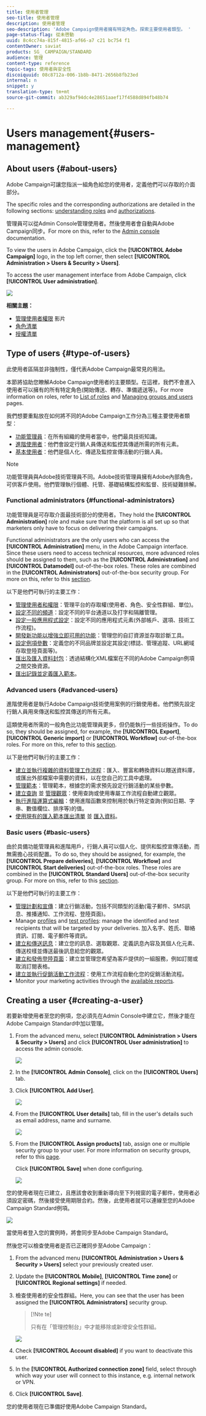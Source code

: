 ```yaml
---
title: 使用者管理
seo-title: 使用者管理
description: 使用者管理
seo-description: 'Adobe Campaign使用者擁有特定角色。探索主要使用者類型。 '
page-status-flag: 從未啓動
uuid: 8c4cc74a-815f-4815-af66-a7 c21 bc754 f1
contentOwner: saviat
products: SG_ CAMPAIGN/STANDARD
audience: 管理
content-type: reference
topic-tags: 使用者與安全性
discoiquuid: 08c8712a-006-1b8b-8471-2656b8fb23ed
internal: n
snippet: y
translation-type: tm+mt
source-git-commit: ab329af94dc4e28651aaef17f4588d894fb48b74

---
```



# Users management{#users-management}

## About users {#about-users}

Adobe Campaign可讓您指派一組角色給您的使用者，定義他們可以存取的介面部分。

The specific roles and the corresponding authorizations are detailed in the following sections: [understanding roles](../../administration/using/list-of-roles.md) and [authorizations](https://docs.campaign.adobe.com/doc/standard/en/Technotes/AdobeCampaign-ACSRights.pdf).

管理員可以從Admin Console管理使用者。然後使用者會自動與Adobe Campaign同步。For more on this, refer to the [Admin console](https://helpx.adobe.com/enterprise/using/users.html) documentation.

To view the users in Adobe Campaign, click the **[!UICONTROL Adobe Campaign]** logo, in the top left corner, then select **[!UICONTROL Administration > Users & Security > Users]**.

To access the user management interface from Adobe Campaign, click **[!UICONTROL User administration]**.

![](assets/user_management_5.png)

**相關主題：**

* [管理使用者權限](https://helpx.adobe.com/campaign/kt/acs/using/acs-user-access-rights-feature-video-use.html) 影片
* [角色清單](../../administration/using/list-of-roles.md)
* [授權清單](https://docs.campaign.adobe.com/doc/standard/en/Technotes/AdobeCampaign-ACSRights.pdf)

## Type of users {#type-of-users}

此使用者區隔並非強制性，僅代表Adobe Campaign最常見的用法。

本節將協助您瞭解Adobe Campaign使用者的主要類型。在這裡，我們不會進入使用者可以擁有的所有特定角色(開始傳送、轉存、準備遞送等)。For more information on roles, refer to [List of roles](../../administration/using/list-of-roles.md) and [Managing groups and users](../../administration/using/managing-groups-and-users.md) pages.

我們想要重點放在如何將不同的Adobe Campaign工作分為三種主要使用者類型：

* [功能管理員](../../administration/using/users-management.md#functional-administrators)：在所有組織的使用者當中，他們最具技術知識。
* [進階使用者](../../administration/using/users-management.md#advanced-users)：他們會設定行銷人員傳送和監控其傳遞所需的所有元素。
* [基本使用者](../../administration/using/users-management.md#basic-users)：他們是個人化、傳遞及監控宣傳活動的行銷人員。

>[!NOTE]
>
>功能管理員與Adobe技術管理員不同。Adobe技術管理員擁有Adobe內部角色，可供客戶使用。他們管理執行個體、托管、基礎結構監控和監督、技術疑難排解。

### Functional administrators {#functional-administrators}

功能管理員是可存取介面最技術部分的使用者。They hold the **[!UICONTROL Administration]** role and make sure that the platform is all set up so that marketers only have to focus on delivering their campaigns.

Functional administrators are the only users who can access the **[!UICONTROL Administration]** menu, in the Adobe Campaign interface. Since these users need to access technical resources, more advanced roles should be assigned to them, such as the **[!UICONTROL Administration]** and **[!UICONTROL Datamodel]** out-of-the-box roles. These roles are combined in the **[!UICONTROL Administrators]** out-of-the-box security group. For more on this, refer to this [section](../../administration/using/list-of-roles.md).

以下是他們可執行的主要工作：

* [管理使用者和權限](../../administration/using/about-access-management.md)：管理平台的存取權(使用者、角色、安全性群組、單位)。
* [設定不同的頻道](../../administration/using/about-channel-configuration.md)：設定不同的平台通道以及打字和隔離管理。
* [設定一般應用程式設定](../../administration/using/external-accounts.md)：設定不同的應用程式元素(外部帳戶、選項、技術工作流程)。
* [開發新功能以增強立即可用的功能](../../developing/using/data-model-concepts.md)：管理您的自訂資源並存取診斷工具。
* [設定例項參數](../../administration/using/branding.md)：定義您的不同品牌並設定其設定(標誌、管理追蹤、URL網域存取登陸頁面等)。
* [匯出及匯入資料封包](../../automating/using/managing-packages.md)：透過結構化XML檔案在不同的Adobe Campaign例項之間交換資源。
* [匯出記錄並](../../automating/using/exporting-logs.md)[定義匯入範本](../../automating/using/defining-import-templates.md)。

### Advanced users {#advanced-users}

進階使用者是執行Adobe Campaign技術使用案例的行銷使用者。他們預先設定行銷人員用來傳送和監控其傳送的所有元素。

這類使用者所需的一般角色比功能管理員更多，但仍能執行一些技術操作。To do so, they should be assigned, for example, the **[!UICONTROL Export]**, **[!UICONTROL Generic import]** or **[!UICONTROL Workflow]** out-of-the-box roles. For more on this, refer to this [section](../../administration/using/list-of-roles.md).

以下是他們可執行的主要工作：

* [建立並執行複雜的資料管理工作流程](../../automating/using/about-data-management-activities.md)：匯入、豐富和轉換資料以餵送資料庫，或匯出外部檔案中需要的資料，以在您自己的工具中處理。
* [管理範本](../../start/using/about-templates.md)：管理範本，根據您的需求預先設定行銷活動的某些參數。
* [建立查詢](../../automating/using/editing-queries.md#about-query-editor) 並 [管理觀眾](../../audiences/using/about-audiences.md)：使用查詢或使用專屬工作流程自動建立觀眾。
* [執行進階運算式編輯](../../automating/using/editing-queries.md#about-query-editor)：使用進階函數來控制用於執行特定查詢(例如日期、字串、數值欄位、排序等)的值。
* [使用現有的匯入範本匯出清單](../../automating/using/exporting-lists.md) 並 [匯入資料](../../automating/using/importing-data-with-import-templates.md)。

### Basic users {#basic-users}

由於具備功能管理員和進階用戶，行銷人員可以個人化、提供和監控宣傳活動，而無需擔心技術配置。To do so, they should be assigned, for example, the **[!UICONTROL Prepare deliveries]**, **[!UICONTROL Workflow]** and **[!UICONTROL Start deliveries]** out-of-the-box roles. These roles are combined in the **[!UICONTROL Standard Users]** out-of-the-box security group. For more on this, refer to this [section](../../administration/using/list-of-roles.md).

以下是他們可執行的主要工作：

* [管理計劃和宣傳](../../start/using/programs-and-campaigns.md)：建立行銷活動，包括不同類型的活動(電子郵件、SMS訊息、推播通知、工作流程、登陸頁面)。
* Manage [profiles](../../audiences/using/about-profiles.md) and [test profiles](../../sending/using/managing-test-profiles-and-sending-proofs.md): manage the identified and test recipients that will be targeted by your deliveries. 加入名字、姓氏、聯絡資訊、訂閱、電子郵件等資訊。
* [建立和傳送訊息](../../sending/using/confirming-the-send.md)：建立您的訊息、選取觀眾、定義訊息內容及其個人化元素、傳送校樣並傳送最後訊息給您的觀眾。
* [建立和發佈登陸頁面](../../channels/using/about-landing-pages.md)：建立並管理您希望為客戶提供的一組服務，例如訂閱或取消訂閱表格。
* [建立並執行促銷活動工作流程](../../automating/using/building-a-workflow.md)：使用工作流程自動化您的促銷活動流程。
* Monitor your marketing activities through the [available reports](../../reporting/using/defining-the-report-period.md).

## Creating a user {#creating-a-user}

若要新增使用者至您的例項，您必須先在Admin Console中建立它，然後才能在Adobe Campaign Standard中加以管理。

1. From the advanced menu, select **[!UICONTROL Administration > Users & Security > Users]** and click **[!UICONTROL User administration]** to access the admin console.

   ![](assets/user_management_5.png)

1. In the **[!UICONTROL Admin Console]**, click on the **[!UICONTROL Users]** tab.

1. Click **[!UICONTROL Add User]**.

   ![](assets/create_user_2.png)

1. From the **[!UICONTROL User details]** tab, fill in the user's details such as email address, name and surname.

   ![](assets/create_user_3.png)

1. From the **[!UICONTROL Assign products]** tab, assign one or multiple security group to your user. For more information on security groups, refer to this [page](../../administration/using/managing-groups-and-users.md).

   Click **[!UICONTROL Save]** when done configuring.

   ![](assets/create_user_4.png)

您的使用者現在已建立，且應該會收到重新導向至下列視窗的電子郵件，使用者必須設定密碼，然後接受使用期限合約。然後，此使用者就可以連線至您的Adobe Campaign Standard例項。

![](assets/create_user_5.png)

當使用者登入您的實例時，將會同步至Adobe Campaign Standard。

然後您可以檢查使用者是否已正確同步至Adobe Campaign：

1. From the advanced menu **[!UICONTROL Administration > Users & Security > Users]** select your previously created user.

1. Update the **[!UICONTROL Mobile]**, **[!UICONTROL Time zone]** or **[!UICONTROL Regional settings]** if needed.

1. 檢查使用者的安全性群組。Here, you can see that the user has been assigned the **[!UICONTROL Administrators]** security group.

   >[!Nte te]
   >
   >只有在「管理控制台」中才能移除或新增安全性群組。

   ![](assets/create_user_6.png)

1. Check **[!UICONTROL Account disabled]** if you want to deactivate this user.

1. In the **[!UICONTROL Authorized connection zone]** field, select through which way your user will connect to this instance, e.g. internal network or VPN.

1. Click **[!UICONTROL Save]**.

您的使用者現在已準備好使用Adobe Campaign Standard。
